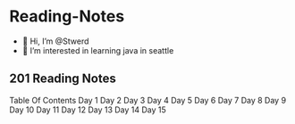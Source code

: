 # Reading-Notes
- 👋 Hi, I’m @Stwerd
- 👀 I’m interested in learning java in seattle

<!---
Stwerd/Stwerd is a ✨ special ✨ repository because its `README.md` (this file) appears on your GitHub profile.
You can click the Preview link to take a look at your changes.
--->
## 201 Reading Notes
Table Of Contents
Day 1
Day 2
Day 3
Day 4 
Day 5
Day 6 
Day 7 
Day 8
Day 9
Day 10
Day 11
Day 12
Day 13
Day 14
Day 15
